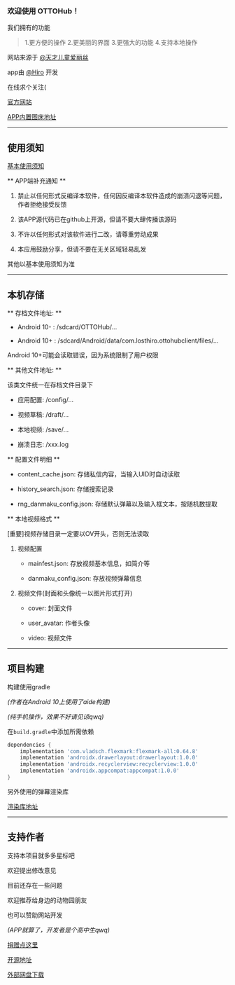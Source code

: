 ### 欢迎使用 OTTOHub！

我们拥有的功能

> 1.更方便的操作
> 2.更美丽的界面
> 3.更强大的功能
> 4.支持本地操作

网站来源于 [@天才儿童爱丽丝](https://b23.tv/2Bw77D5 "@天才儿童爱丽丝")

app由 [@Hiro](https://b23.tv/ZrlhtGn "@Hiro") 开发

在线求个关注(

[官方网站](https://m.ottohub.cn/ "官方网站")

[APP内置图床地址](https://img.api.aa1.cn/ "APP内置图床地址")

------------

## 使用须知

[基本使用须知](https://m.ottohub.cn/b/9513 "基本使用须知")

** APP端补充通知 **

1. 禁止以任何形式反编译本软件，任何因反编译本软件造成的崩溃闪退等问题，作者拒绝接受反馈

2. 该APP源代码已在github上开源，但请不要大肆传播该源码

3. 不许以任何形式对该软件进行二改，请尊重劳动成果

4. 本应用鼓励分享，但请不要在无关区域轻易乱发

其他以基本使用须知为准

------------

## 本机存储

** 存档文件地址: **

- Android 10- : /sdcard/OTTOHub/...

- Android 10+ : /sdcard/Android/data/com.losthiro.ottohubclient/files/...

Android 10+可能会读取错误，因为系统限制了用户权限

** 其他文件地址: **

该类文件统一在存档文件目录下

- 应用配置: /config/...

- 视频草稿: /draft/...

- 本地视频: /save/...

- 崩溃日志: /xxx.log

** 配置文件明细 **

- content_cache.json: 存储私信内容，当输入UID时自动读取

- history_search.json: 存储搜索记录

- rng\_danmaku_config.json: 存储默认弹幕以及输入框文本，按随机数提取

** 本地视频格式 **

[重要]视频存储目录一定要以OV开头，否则无法读取

1. 视频配置
    - mainfest.json: 存放视频基本信息，如简介等
    
    - danmaku_config.json: 存放视频弹幕信息
    
2. 视频文件(封面和头像统一以图片形式打开)
    - cover: 封面文件
    
    - user_avatar: 作者头像
    
    - video: 视频文件

------------

## 项目构建

构建使用gradle

_(作者在Android 10上使用了aide构建)_

_(纯手机操作，效果不好请见谅qwq)_

在`build.gradle`中添加所需依赖

```gradle
dependencies {
    implementation 'com.vladsch.flexmark:flexmark-all:0.64.8'
    implementation 'androidx.drawerlayout:drawerlayout:1.0.0'
    implementation 'androidx.recyclerview:recyclerview:1.0.0'
    implementation 'androidx.appcompat:appcompat:1.0.0'
}
```

另外使用的弹幕渲染库

[渲染库地址](https://github.com/bilibili/DanmakuFlameMaster/ "渲染库地址")

------------

## 支持作者

支持本项目就多多星标吧

欢迎提出修改意见

目前还存在一些问题

欢迎推荐给身边的动物园朋友

也可以赞助网站开发

_(APP就算了，开发者是个高中生qwq)_

[捐赠点这里](https://afdian.tv/a/ottohub "捐赠点这里")

[开源地址](https://github.com/LHStudioNetwork233/OTTOHub "开源地址")

[外部网盘下载](https://www.123pan.com/s/fqQojv-ohcJH.html "外部网盘下载")
